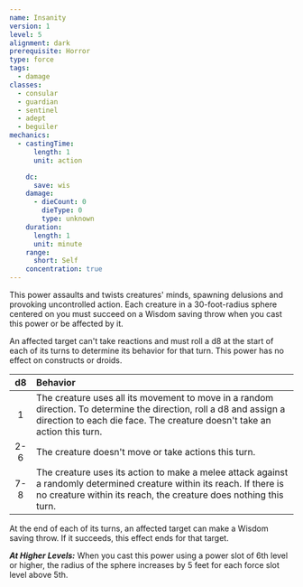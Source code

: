 ```yaml
---
name: Insanity
version: 1
level: 5
alignment: dark
prerequisite: Horror
type: force
tags:
  - damage
classes:
  - consular
  - guardian
  - sentinel
  - adept
  - beguiler
mechanics:
  - castingTime:
      length: 1
      unit: action

    dc:
      save: wis
    damage:
      - dieCount: 0
        dieType: 0
        type: unknown
    duration:
      length: 1
      unit: minute
    range:
      short: Self
    concentration: true
---
```

This power assaults and twists creatures' minds, spawning delusions and provoking uncontrolled action. Each creature in a 30-foot-radius sphere centered on you must succeed on a Wisdom saving throw when you cast this power or be affected by it.

An affected target can't take reactions and must roll a d8 at the start of each of its turns to determine its behavior for that turn. This power has no effect on constructs or droids.

|d8|Behavior|
|:--:|:--|
|1| The creature uses all its movement to move in a random direction. To determine the direction, roll a d8 and assign a direction to each die face. The creature doesn't take an action this turn.|
|2-6| The creature doesn't move or take actions this turn.|
|7-8|The creature uses its action to make a melee attack against a randomly determined creature within its reach. If there is no creature within its reach, the creature does nothing this turn.|

At the end of each of its turns, an affected target can make a Wisdom saving throw. If it succeeds, this effect ends for that target.

***__At Higher Levels__:*** When you cast this power using a power slot of 6th level or higher, the radius of the sphere increases by 5 feet for each force slot level above 5th.
    